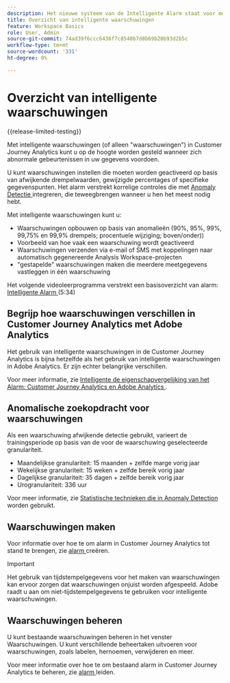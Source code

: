 ```yaml
---
description: Het nieuwe systeem van de Intelligente Alarm staat voor meer korrelige controle over alarm toe en integreert anomalieopsporing met het waakzame systeem.
title: Overzicht van intelligente waarschuwingen
feature: Workspace Basics
role: User, Admin
source-git-commit: 74ad39f6ccc6436f7c8540b7d8b69b20b93d2b5c
workflow-type: tm+mt
source-wordcount: '331'
ht-degree: 0%

---
```


# Overzicht van intelligente waarschuwingen

{{release-limited-testing}}

Met intelligente waarschuwingen (of alleen &quot;waarschuwingen&quot;) in Customer Journey Analytics kunt u op de hoogte worden gesteld wanneer zich abnormale gebeurtenissen in uw gegevens voordoen.

U kunt waarschuwingen instellen die moeten worden geactiveerd op basis van afwijkende drempelwaarden, gewijzigde percentages of specifieke gegevenspunten. Het alarm verstrekt korrelige controles die met [ Anomaly Detectie ](/help/analysis-workspace/c-anomaly-detection/anomaly-detection.md) integreren, die teweegbrengen wanneer u hen het meest nodig hebt.

Met intelligente waarschuwingen kunt u:

* Waarschuwingen opbouwen op basis van anomalieën (90%, 95%, 99%, 99,75% en 99,9% drempels; procentuele wijziging; boven/onder))
* Voorbeeld van hoe vaak een waarschuwing wordt geactiveerd
* Waarschuwingen verzenden via e-mail of SMS met koppelingen naar automatisch gegenereerde Analysis Workspace-projecten
* &quot;gestapelde&quot; waarschuwingen maken die meerdere meetgegevens vastleggen in één waarschuwing

Het volgende videoleerprogramma verstrekt een basisoverzicht van alarm: [ Intelligente Alarm ](https://experienceleague.adobe.com/docs/analytics-learn/tutorials/data-science/intelligent-alerts.html) (5:34)

## Begrijp hoe waarschuwingen verschillen in Customer Journey Analytics met Adobe Analytics

Het gebruik van intelligente waarschuwingen in de Customer Journey Analytics is bijna hetzelfde als het gebruik van intelligente waarschuwingen in Adobe Analytics. Er zijn echter belangrijke verschillen.

Voor meer informatie, zie [ Intelligente de eigenschapvergelijking van het Alarm: Customer Journey Analytics en Adobe Analytics ](/help/analysis-workspace/c-intelligent-alerts/alerts-feature-comparison.md).

## Anomalische zoekopdracht voor waarschuwingen

Als een waarschuwing afwijkende detectie gebruikt, varieert de trainingsperiode op basis van de voor de waarschuwing geselecteerde granulariteit.

* Maandelijkse granulariteit: 15 maanden + zelfde marge vorig jaar
* Wekelijkse granulariteit: 15 weken + zelfde bereik vorig jaar
* Dagelijkse granulariteit: 35 dagen + zelfde bereik vorig jaar
* Urogranulariteit: 336 uur

Voor meer informatie, zie [ Statistische technieken die in Anomaly Detection ](/help/analysis-workspace/c-anomaly-detection/statistics-anomaly-detection.md) worden gebruikt.

## Waarschuwingen maken

Voor informatie over hoe te om alarm in Customer Journey Analytics tot stand te brengen, zie [ alarm ](/help/analysis-workspace/c-intelligent-alerts/alert-builder.md) creëren.

>[!IMPORTANT]
>
>Het gebruik van tijdstempelgegevens voor het maken van waarschuwingen kan ervoor zorgen dat waarschuwingen onjuist worden afgespeeld. Adobe raadt u aan om niet-tijdstempelgegevens te gebruiken voor intelligente waarschuwingen.

## Waarschuwingen beheren

U kunt bestaande waarschuwingen beheren in het venster Waarschuwingen. U kunt verschillende beheertaken uitvoeren voor waarschuwingen, zoals labelen, hernoemen, verwijderen en meer.

Voor meer informatie over hoe te om bestaand alarm in Customer Journey Analytics te beheren, zie [ alarm ](/help/analysis-workspace/c-intelligent-alerts/alert-manager.md) leiden.

